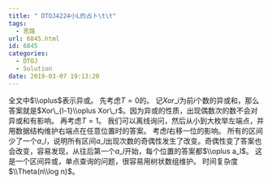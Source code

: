 ```yaml
---
title: " DTOJ4224小L的占卜\t\t"
tags:
  - 思路
url: 6845.html
id: 6845
categories:
  - DTOJ
  - Solution
date: 2019-03-07 19:13:20
---
```


全文中$\\oplus​$表示异或。 先考虑$T=0$的。 记$Xor\_i$为前$i$个数的异或和，那么答案就是$Xor\_{l-1}\\oplus Xor\_r$。因为异或的性质，出现偶数次的数不会对异或和有影响。 再考虑$T=1$。 我们可以离线询问，然后从小到大枚举左端点，并用数据结构维护右端点在任意位置时的答案。 考虑$l​$右移一位的影响。 所有的区间少了一个$a\_l$，说明所有区间$a\_l$出现次数的奇偶性发生了改变。奇偶性变了答案也会改变，容易发现，从往后第一个$a\_l$开始，每个位置的答案都$\\oplus a_l$。 这是一个区间异或，单点查询的问题，很容易用树状数组维护。 时间复杂度$\\Theta(n\\log n)$。